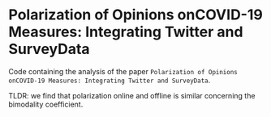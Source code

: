 # Polarization of Opinions onCOVID-19 Measures: Integrating Twitter and SurveyData

Code containing the analysis of the paper `Polarization of Opinions onCOVID-19 Measures: Integrating Twitter and SurveyData`.

TLDR: we find that polarization online and offline is similar concerning the bimodality coefficient.
